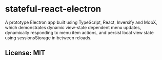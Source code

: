 # stateful-react-electron

A prototype Electron app built using TypeScript, React, Inversify and MobX, which demonstrates dynamic view-state dependent menu updates, dynamically responding to menu item actions, and persist local view state using sessionsStorage in between reloads.

## License: MIT
